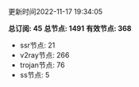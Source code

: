 更新时间2022-11-17 19:34:05

**总订阅: 45**
**总节点: 1491**
**有效节点: 368**
- ssr节点: 21
- v2ray节点: 266
- trojan节点: 76
- ss节点: 5
